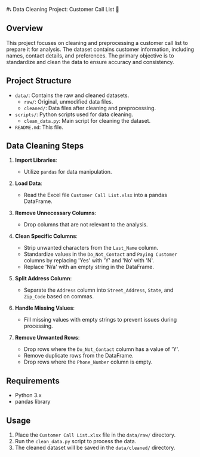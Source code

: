#📞 Data Cleaning Project: Customer Call List 🧹

## Overview

This project focuses on cleaning and preprocessing a customer call list to prepare it for analysis. The dataset contains customer information, including names, contact details, and preferences. The primary objective is to standardize and clean the data to ensure accuracy and consistency.

## Project Structure

- `data/`: Contains the raw and cleaned datasets.
  - `raw/`: Original, unmodified data files.
  - `cleaned/`: Data files after cleaning and preprocessing.
- `scripts/`: Python scripts used for data cleaning.
  - `clean_data.py`: Main script for cleaning the dataset.
- `README.md`: This file.

## Data Cleaning Steps

1. **Import Libraries**:
   - Utilize `pandas` for data manipulation.

2. **Load Data**:
   - Read the Excel file `Customer Call List.xlsx` into a pandas DataFrame.

3. **Remove Unnecessary Columns**:
   - Drop columns that are not relevant to the analysis.

4. **Clean Specific Columns**:
   - Strip unwanted characters from the `Last_Name` column.
   - Standardize values in the `Do_Not_Contact` and `Paying Customer` columns by replacing 'Yes' with 'Y' and 'No' with 'N'.
   - Replace 'N/a' with an empty string in the DataFrame.

5. **Split Address Column**:
   - Separate the `Address` column into `Street_Address`, `State`, and `Zip_Code` based on commas.

6. **Handle Missing Values**:
   - Fill missing values with empty strings to prevent issues during processing.

7. **Remove Unwanted Rows**:
   - Drop rows where the `Do_Not_Contact` column has a value of 'Y'.
   - Remove duplicate rows from the DataFrame.
   - Drop rows where the `Phone_Number` column is empty.

## Requirements

- Python 3.x
- pandas library

## Usage

1. Place the `Customer Call List.xlsx` file in the `data/raw/` directory.
2. Run the `clean_data.py` script to process the data.
3. The cleaned dataset will be saved in the `data/cleaned/` directory.
